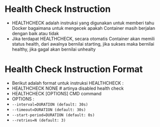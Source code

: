 # Health Check Instruction

- HEALTHCHECK adalah instruksi yang digunakan untuk memberi tahu Docker bagaimana untuk mengecek apakah Container masih berjalan dengan baik atau tidak
- Jika terdapat HEALTHCHECK, secara otomatis Container akan memili status health, dari awalnya bernilai starting, jika sukses maka bernilai healthy, jika gagal akan bernilai unhealty 

# Health Check Instruction Format

- Berikut adalah format untuk instruksi HEALTHCHECK :
- HEALTHCHECK NONE # artinya disabled health check 
- HEALTHCHECK [OPTIONS] CMD command  
- OPTIONS : 
- `--interval=DURATION (default: 30s)` 
- `--timeout=DURATION (default: 30s)` 
- `--start-period=DURATION (default: 0s)` 
- `--retries=N (default: 3)` 